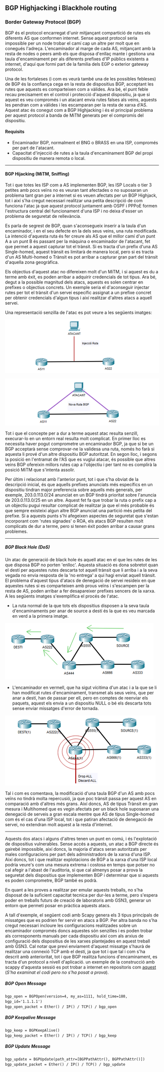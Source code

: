 ## BGP Highjacking i Blackhole routing

### Border Gateway Protocol (BGP)

BGP és el protocol encarregat d'unir mitjançant compartició de rutes els diferents AS que conformen internet. Sense aquest
protocol seria impossible per un node trobar el camí cap un altre per molt que en conegués l'adreça. L'encaminador al marge
de cada AS, mitjançant amb la resta de nodes o peers amb els que disposa d'enllaç mante i gestiona una taula d'encaminament
per als diferents prefixes d'IP públics existents a internet, d'aquí que formi part de la familia dels EGP o exterior gateway 
protocol.

Una de les fortaleses (i com es veurà també una de les possibles febleses) de BGP és la confiança cega en la resta de 
dispositius BGP, acceptant les rutes que aquests es comparteixen com a vàlides. Ara bé, el punt feble recau precisament en 
el control i protecció d'aquest dispositiu, ja que si aquest es veu compromés i un atacant envia rutes falses als veins, 
aquests les pendran com a vàlides i les escamparan per la resta de xarxa d'AS. Aquest atac és conegut com a BGP Highjacking
i és el principal problema per aquest protocol a banda de MiTM generats per el compromís del dispositiu.

#### Requisits

- Encaminador BGP, normalment el BNG o BRASS en una ISP, compromés per part de l'atacant.
- Capacitat d'injecció de rutes a la taula d'encaminament BGP del propi dispositiu de manera remota o local.

---  

#### BGP Hijacking (MiTM, Sniffing)

Tot i que totes les ISP com a AS implementen BGP, les ISP Locals o tier 3 petites amb pocs veïns no es veuran tant afectades 
o no suposaran un problema tant gran per a internet si es veuen afectats per un BGP Highjack, tot i així s'ha cregut necessari 
realitzar una petita descripció de com funciona l'atac ja que aquest protocol juntament amb OSPF i PPPoE formen l'estructura 
central del funcionament d'una ISP i no deixa d'esser un problema de seguretat de rellevància.

Es parla de segrest de BGP, quan s'aconsegueix inserir a la taula d'un encaminador, i en el seu defecte en la dels seus 
veins, una ruta modificada. La intenció d'aquesta ruta és fer creure als AS que el millor camí d'un punt A a un punt B és
passant per la màquina o encaminador de l'atacant, fet que permet a aquest capturar tot el trànsit. Si es tracta d'un
prefix d'una AS Single-homed, aquest trànsit es limitarà de manera local, pero si es tracta d'un AS Multi-homed o Trànsit
es pot arribar a capturar gran part del trànsit d'aquella zona geogràfica.

Els objectius d'aquest atac no difereixen molt d'un MiTM, i si aquest es du a terme amb éxit, es poden arribar a adquirir
credencials de tot tipus. Ara bé, degut a la possible magnitud dels atacs, aquests es solen centrar en prefixes o objectius
concrets. Un exemple seria el d'aconseguir injectar rutes per tot el trànsit d'un servei específic assignat a un prefixe 
concret per obtenir credencials d'algun tipus i així realitzar d'altres atacs a aquell servei.

Una representació senzilla de l'atac es pot veure a les següents imatges:

![img_2.png](BGPMITM1.png)

![img_3.png](BGPMITM2.png)

Tot i que el concepte per a dur a terme aquest atac resulta senzill, execurar-lo en un entorn real resulta molt complicat.
En primer lloc es necessita haver pogut comprometre un encaminador BGP, ja que si be un BGP acceptarà sense comprovar-ne
la validesa una ruta, només ho farà si aquesta li prové d'un altre dispositiu BGP autoritzat. En segon lloc, i segons la
posició en l'entramat de l'AS que es vuglui atacar, és possible que altres veins BGP ofereixin millors rutes cap a l'objectiu
i per tant no es complirà la posició MiTM que s'intenta assolir. 

Per últim i relacionat amb l'anterior punt, tot i que s'ha 
obviat de la descripció inicial, és que aquells prefixes anunciats més específics en un dispositiu tindran major preferencia
sobre aquells més generals, per exemple, 203.0.113.0/24 anunciat en un BGP tindrà prioritat sobre l'anuncia de 203.0.113.0/25
en un altre. Aquest fet fa que trobar la ruta o prefix cap a un objectiu pugui resultar complicat de realitzar ja que el 
més probable és que sempre existeixi algun altre BGP anunciat una partició més petita del prefixe. Si a aquests punts s'hi 
afegeixen aspectes de seguretat que s'estan incorporant com 'rutes signades' o ROA, els atacs BGP resulten molt complicats
de dur a terme, pero si tenen éxit poden arribar a causar grans problemes.

---

##### BGP Black Hole (DoS)

Un atac de generació de black hole és aquell atac en el que les rutes de les que disposa BGP no porten 'enlloc'. Aquesta 
situació es dona sobretot quan el destí per aquestes rutes descarta tot aquell trànsit que li arriba i a la seva vegada 
no envia resposta de la 'no entrega' a qui hagi enviat aquell trànsit. El problema d'aquest tipus d'atacs de denegació de
servei resideix en que aquestes rutes si es comparteixen amb prous veïns i s'escampen per la resta de AS, poden arribar a
fer desapareixer prefixes sencers de la xarxa. A les següents imatges s'exemplifica el procés de l'atac.

- La ruta normal de la que tots els dispositius disposen a la seva taula d'encaminaments per anar de source a destí és la 
que es veu marcada en verd a la primera imatge.

![img.png](BGP1.png)

- L'encaminador en vermell, que ha sigut vícitima d'un atac i a la que se li han modificat rutes d'encaminament, transmet
als seus veins, que per anar a destí, han de passar per ell, pero en comptes de reenviar els paquets, aquest els envia
a un dispositiu NULL o bé els descarta tots sense enviar missatges d'error de tornada.

![img_1.png](BGP2.png)

Tal i com es comentava, la modificació d'una taula BGP d'un AS amb pocs veïns no tindrà molta repercusió, ja que poc trànsit
passa per aquest AS en comparació amb d'altres més grans. Així doncs, AS de tipus Trànsit en gran mesura i Multihomed que
es vegin afectats per un black hole suposaran una denegació de serveis a gran escala mentre que AS de tipus Single-homed
com és el cas d'una ISP local, tot i que patiran afectació de denegació de servei, no extendran molt aquest a la resta 
d'internet.

---

Aquests dos atacs i alguns d'altres tenen un punt en comú, i és l'explotació de dispositius vulnerables. Sense accés a aquests,
un atac a BGP directe és gairebé impossible, així doncs, la majoria d'atacs seran autoritzats per males configuracions per
part dels administradors de la xarxa d'una ISP. Així doncs, tot i que realitzar explotacions de BGP a la xarxa d'una ISP 
local podria veure's com una mesura extrema i costosa en temps que potser no cal afegir a l'abast de l'auditoria, si que
cal almenys posar a prova la seguretat dels dispositius que implementen BGP i determinar que si aquests es poden comprometre,
BGP també es podrà.

En quant a les proves a realitzar per emular aquests treballs, no s'ha disposat de la suficient capacitat tecnica per dur-les
a terme, pero s'espera poder en treballs futurs de creació de laboratoris amb GSN3, generar un entorn que permeti posar
en pràctica aquests atacs.

A tall d'exemple, el següent codi amb Scapy genera els 3 tipus principals de missatges que es podrien fer servir en atacs
a BGP. Per altra banda no s'ha cregut necessari incloure les configuracions realitzades sobre un encaminador compromés doncs
aquestes són senzilles i es poden trobar als corresponents manuals per cada dispositiu així com als arxius de configuració
dels dispositius de les xarxes plantejades en aquest treball amb GSN3. Cal notar que previ enviament d'aquest missatge s'haurà 
de realitzar una connexió TCP amb el destí, ja que tot i que tal i com s'ha descrit amb anterioritat, tot i que BGP realitza 
funcions d'encaminament, es tracta d'un protocol a nivell d'aplicació. un exemple de la construcció amb scappy d'aquesta
sessió es pot trobar a internet en repositoris com [aquest](https://gist.github.com/N0dr4x/ffe99618a738978605719ce525a33042)
(*S'ha examinat el codi pero no s'ha posat a prova*).

##### BGP Open Message

`bgp_open = BGPOpen(version=4, my_as=1111, hold_time=180, bgp_id='1.1.1.1')`  
`bgp_open_packet = Ether() / IP() / TCP() / bgp_open`

##### BGP Keepalive Message

`bgp_keep = BGPKeepAlive()`  
`bgp_keep_packet = Ether() / IP() / TCP() / bgp_keep`  

##### BGP Update Message

`bgp_update = BGPUpdate(path_attr=[BGPPathAttr(), BGPPathAttr()])`  
`bgp_update_packet = Ether() / IP() / TCP() / bgp_update`  

